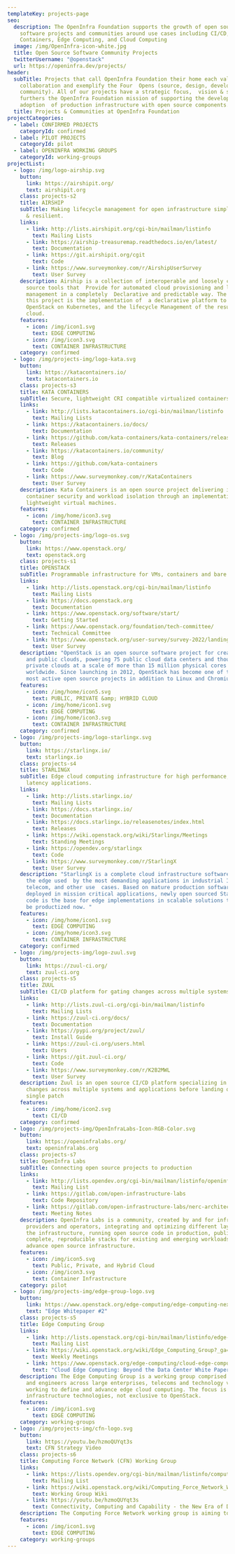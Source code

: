 ```yaml
---
templateKey: projects-page
seo:
  description: The OpenInfra Foundation supports the growth of open source
    software projects and communities around use cases including CI/CD,
    Containers, Edge Computing, and Cloud Computing
  image: /img/OpenInfra-icon-white.jpg
  title: Open Source Software Community Projects
  twitterUsername: "@openstack"
  url: https://openinfra.dev/projects/
header:
  subTitle: Projects that call OpenInfra Foundation their home each value open
    collaboration and exemplify the Four  Opens (source, design, development,
    community). All of our projects have a strategic focus,  vision & scope that
    furthers the OpenInfra Foundation mission of supporting the development and
    adoption  of production infrastructure with open source components.
  title: Projects & Communities at OpenInfra Foundation
projectCategories:
  - label: CONFIRMED PROJECTS
    categoryId: confirmed
  - label: PILOT PROJECTS
    categoryId: pilot
  - label: OPENINFRA WORKING GROUPS
    categoryId: working-groups
projectList:
  - logo: /img/logo-airship.svg
    button:
      link: https://airshipit.org/
      text: airshipit.org
    class: projects-s2
    title: AIRSHIP
    subTitle: Making lifecycle management for open infrastructure simple, repeatable
      & resilient.
    links:
      - link: http://lists.airshipit.org/cgi-bin/mailman/listinfo
        text: Mailing Lists
      - link: https://airship-treasuremap.readthedocs.io/en/latest/
        text: Documentation
      - link: https://git.airshipit.org/cgit
        text: Code
      - link: https://www.surveymonkey.com/r/AirshipUserSurvey
        text: User Survey
    description: Airship is a collection of interoperable and loosely coupled open
      source tools that  Provide for automated cloud provisioning and life cycle
      management in a completely  Declarative and predictable way. The focus of
      this project is the implementation of  a declarative platform to introduce
      OpenStack on Kubernetes, and the lifecycle Management of the resulting
      cloud.
    features:
      - icon: /img/icon1.svg
        text: EDGE COMPUTING
      - icon: /img/icon3.svg
        text: CONTAINER INFRASTRUCTURE
    category: confirmed
  - logo: /img/projects-img/logo-kata.svg
    button:
      link: https://katacontainers.io/
      text: katacontainers.io
    class: projects-s3
    title: KATA CONTAINERS
    subTitle: Secure, lightweight CRI compatible virtualized containers.
    links:
      - link: http://lists.katacontainers.io/cgi-bin/mailman/listinfo
        text: Mailing Lists
      - link: https://katacontainers.io/docs/
        text: Documentation
      - link: https://github.com/kata-containers/kata-containers/releases
        text: Releases
      - link: https://katacontainers.io/community/
        text: Blog
      - link: https://github.com/kata-containers
        text: Code
      - link: https://www.surveymonkey.com/r/KataContainers
        text: User Survey
    description: Kata Containers is an open source project delivering increased
      container security and workload isolation through an implementation of
      lightweight virtual machines.
    features:
      - icon: /img/home/icon3.svg
        text: CONTAINER INFRASTRUCTURE
    category: confirmed
  - logo: /img/projects-img/logo-os.svg
    button:
      link: https://www.openstack.org/
      text: openstack.org
    class: projects-s1
    title: OPENSTACK
    subTitle: Programmable infrastructure for VMs, containers and bare metal.
    links:
      - link: http://lists.openstack.org/cgi-bin/mailman/listinfo
        text: Mailing Lists
      - link: https://docs.openstack.org
        text: Documentation
      - link: https://www.openstack.org/software/start/
        text: Getting Started
      - link: https://www.openstack.org/foundation/tech-committee/
        text: Technical Committee
      - link: https://www.openstack.org/user-survey/survey-2022/landing
        text: User Survey
    description: "OpenStack is an open source software project for creating private
      and public clouds, powering 75 public cloud data centers and thousands of
      private clouds at a scale of more than 15 million physical cores
      worldwide. Since launching in 2012, OpenStack has become one of the top 3
      most active open source projects in addition to Linux and Chromium. "
    features:
      - icon: /img/home/icon5.svg
        text: PUBLIC, PRIVATE &amp; HYBRID CLOUD
      - icon: /img/home/icon1.svg
        text: EDGE COMPUTING
      - icon: /img/home/icon3.svg
        text: CONTAINER INFRASTRUCTURE
    category: confirmed
  - logo: /img/projects-img/logo-starlingx.svg
    button:
      link: https://starlingx.io/
      text: starlingx.io
    class: projects-s4
    title: STARLINGX
    subTitle: Edge cloud computing infrastructure for high performance, ultra-low
      latency applications.
    links:
      - link: http://lists.starlingx.io/
        text: Mailing Lists
      - link: https://docs.starlingx.io/
        text: Documentation
      - link: https://docs.starlingx.io/releasenotes/index.html
        text: Releases
      - link: https://wiki.openstack.org/wiki/Starlingx/Meetings
        text: Standing Meetings
      - link: https://opendev.org/starlingx
        text: Code
      - link: https://www.surveymonkey.com/r/StarlingX
        text: User Survey 
    description: "StarlingX is a complete cloud infrastructure software stack for
      the edge used  by the most demanding applications in industrial IoT,
      telecom, and other use  cases. Based on mature production software
      deployed in mission critical applications, newly open sourced StarlingX
      code is the base for edge implementations in scalable solutions that can
      be productized now. "
    features:
      - icon: /img/home/icon1.svg
        text: EDGE COMPUTING
      - icon: /img/home/icon3.svg
        text: CONTAINER INFRASTRUCTURE
    category: confirmed
  - logo: /img/projects-img/logo-zuul.svg
    button:
      link: https://zuul-ci.org/
      text: zuul-ci.org
    class: projects-s5
    title: ZUUL
    subTitle: CI/CD platform for gating changes across multiple systems/repos.
    links:
      - link: http://lists.zuul-ci.org/cgi-bin/mailman/listinfo
        text: Mailing Lists
      - link: https://zuul-ci.org/docs/
        text: Documentation
      - link: https://pypi.org/project/zuul/
        text: Install Guide
      - link: https://zuul-ci.org/users.html
        text: Users
      - link: https://git.zuul-ci.org/
        text: Code
      - link: https://www.surveymonkey.com/r/K2B2MWL
        text: User Survey
    description: Zuul is an open source CI/CD platform specializing in gating
      changes across multiple systems and applications before landing on a
      single patch
    features:
      - icon: /img/home/icon2.svg
        text: CI/CD
    category: confirmed
  - logo: /img/projects-img/OpenInfraLabs-Icon-RGB-Color.svg
    button:
      link: https://openinfralabs.org/
      text: openinfralabs.org
    class: projects-s7
    title: OpenInfra Labs
    subTitle: Connecting open source projects to production
    links:
      - link: http://lists.opendev.org/cgi-bin/mailman/listinfo/openinfralabs
        text: Mailing List
      - link: https://gitlab.com/open-infrastructure-labs
        text: Code Repository
      - link: https://gitlab.com/open-infrastructure-labs/nerc-architecture
        text: Meeting Notes
    description: OpenInfra Labs is a community, created by and for infrastructure
      providers and operators, integrating and optimizing different layers of
      the infrastructure, running open source code in production, publishing
      complete, reproducible stacks for existing and emerging workloads, to
      advance open source infrastructure.
    features:
      - icon: /img/icon5.svg
        text: Public, Private, and Hybrid Cloud
      - icon: /img/icon3.svg
        text: Container Infrastructure
    category: pilot
  - logo: /img/projects-img/edge-group-logo.svg
    button:
      link: https://www.openstack.org/edge-computing/edge-computing-next-steps-in-architecture-design-and-testing
      text: "Edge Whitepaper #2"
    class: projects-s5
    title: Edge Computing Group
    links:
      - link: http://lists.openstack.org/cgi-bin/mailman/listinfo/edge-computing
        text: Mailing List
      - link: https://wiki.openstack.org/wiki/Edge_Computing_Group?_ga=2.89217689.361772780.1598227486-61533541.1515512744
        text: Weekly Meetings
      - link: https://www.openstack.org/edge-computing/cloud-edge-computing-beyond-the-data-center?lang=en_US
        text: "Cloud Edge Computing: Beyond the Data Center White Paper"
    description: The Edge Computing Group is a working group comprised of architects
      and engineers across large enterprises, telecoms and technology vendors
      working to define and advance edge cloud computing. The focus is open
      infrastructure technologies, not exclusive to OpenStack.
    features:
      - icon: /img/icon1.svg
        text: EDGE COMPUTING
    category: working-groups
  - logo: /img/projects-img/cfn-logo.svg
    button:
      link: https://youtu.be/hzmoQUYqt3s
      text: CFN Strategy Video
    class: projects-s6
    title: Computing Force Network (CFN) Working Group
    links:
      - link: https://lists.opendev.org/cgi-bin/mailman/listinfo/computing-force-network
        text: Mailing List
      - link: https://wiki.openstack.org/wiki/Computing_Force_Network_Working_Group
        text: Working Group Wiki
      - link: https://youtu.be/hzmoQUYqt3s
        text: Connectivity, Computing and Capability - the New Era of Digital Infrastructure
    description: The Computing Force Network working group is aiming to formulate solutions for common challenges with using related technologies, promoting technical implementations, and gradually building the next generation of open infrastructure.
    features:
      - icon: /img/icon1.svg
        text: EDGE COMPUTING
    category: working-groups
---
```

